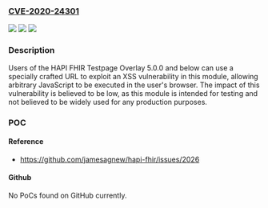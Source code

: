 ### [CVE-2020-24301](https://cve.mitre.org/cgi-bin/cvename.cgi?name=CVE-2020-24301)
![](https://img.shields.io/static/v1?label=Product&message=n%2Fa&color=blue)
![](https://img.shields.io/static/v1?label=Version&message=n%2Fa&color=blue)
![](https://img.shields.io/static/v1?label=Vulnerability&message=n%2Fa&color=brighgreen)

### Description

Users of the HAPI FHIR Testpage Overlay 5.0.0 and below can use a specially crafted URL to exploit an XSS vulnerability in this module, allowing arbitrary JavaScript to be executed in the user's browser. The impact of this vulnerability is believed to be low, as this module is intended for testing and not believed to be widely used for any production purposes.

### POC

#### Reference
- https://github.com/jamesagnew/hapi-fhir/issues/2026

#### Github
No PoCs found on GitHub currently.

